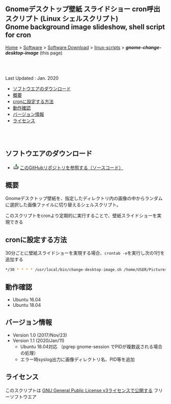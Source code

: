 ## Gnomeデスクトップ壁紙 スライドショー cron呼出スクリプト (Linux シェルスクリプト)<br />Gnome background image slideshow, shell script for cron<!-- omit in toc -->

[Home](https://oasis3855.github.io/webpage/) > [Software](https://oasis3855.github.io/webpage/software/index.html) > [Software Download](https://oasis3855.github.io/webpage/software/software-download.html) > [linux-scripts](../README.md) > ***gnome-change-desktop-image*** (this page)

<br />
<br />

Last Updated : Jan. 2020

- [ソフトウエアのダウンロード](#ソフトウエアのダウンロード)
- [概要](#概要)
- [cronに設定する方法](#cronに設定する方法)
- [動作確認](#動作確認)
- [バージョン情報](#バージョン情報)
- [ライセンス](#ライセンス)


<br />
<br />

## ソフトウエアのダウンロード

- ![download icon](../readme_pics/soft-ico-download-darkmode.gif)    [このGitHubリポジトリを参照する（ソースコード）](../gnome-change-desktop-image/)


## 概要

Gnomeデスクトップ壁紙を、指定したディレクトリ内の画像の中からランダムに選択した画像ファイルに切り替えるシェルスクリプト。

このスクリプトをcronより定期的に実行することで、壁紙スライドショーを実現できる

## cronに設定する方法

30分ごとに壁紙スライドショーを実現する場合、```crontab -e```を実行し次の1行を追加する

```Bash
*/30 * * * * /usr/local/bin/change-desktop-image.sh /home/USER/Pictures/Wallpapers 1> /dev/null 2>&1
```

## 動作確認

- Ubuntu 16.04
- Ubuntu 18.04

## バージョン情報

- Version 1.0 (2017/Nov/23)
- Version 1.1 (2020/Jan/11)
  - Ubuntu 18.04対応 （pgrep gnome-session でPIDが複数返される場合の処理）
  - エラー時syslog出力に画像ディレクトリ名、PID等を追加

## ライセンス

このスクリプトは [GNU General Public License v3ライセンスで公開する](https://gpl.mhatta.org/gpl.ja.html) フリーソフトウエア


